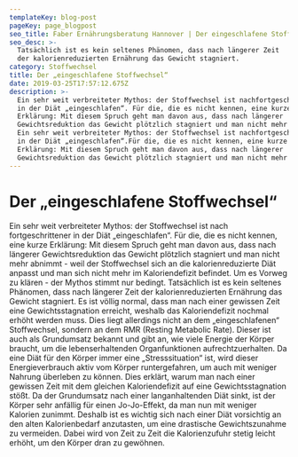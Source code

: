 ```yaml
---
templateKey: blog-post
pageKey: page_blogpost
seo_title: Faber Ernährungsberatung Hannover | Der eingeschlafene Stoffwechsel
seo_desc: >-
  Tatsächlich ist es kein seltenes Phänomen, dass nach längerer Zeit            
  der kalorienreduzierten Ernährung das Gewicht stagniert.
category: Stoffwechsel
title: Der „eingeschlafene Stoffwechsel“
date: 2019-03-25T17:57:12.675Z
description: >-
  Ein sehr weit verbreiteter Mythos: der Stoffwechsel ist nachfortgeschrittener
  in der Diät „eingeschlafen“. Für die, die es nicht kennen, eine kurze
  Erklärung: Mit diesem Spruch geht man davon aus, dass nach längerer
  Gewichtsreduktion das Gewicht plötzlich stagniert und man nicht mehr abnimmt.
  Ein sehr weit verbreiteter Mythos: der Stoffwechsel ist nachfortgeschrittener
  in der Diät „eingeschlafen“.Für die, die es nicht kennen, eine kurze
  Erklärung: Mit diesem Spruch geht man davon aus, dass nach längerer
  Gewichtsreduktion das Gewicht plötzlich stagniert und man nicht mehr abnimmt.
---
```


# Der „eingeschlafene Stoffwechsel“

Ein sehr weit verbreiteter Mythos: der Stoffwechsel ist nach
fortgeschrittener in der Diät „eingeschlafen“.
Für die, die es nicht kennen, eine kurze Erklärung: Mit diesem Spruch geht
man davon aus, dass nach längerer Gewichtsreduktion das Gewicht
plötzlich stagniert und man nicht mehr abnimmt - weil der Stoffwechsel sich
an die kalorienreduzierte Diät anpasst und man sich nicht mehr im
Kaloriendefizit befindet. Um es Vorweg zu klären - der Mythos stimmt nur
bedingt.
Tatsächlich ist es kein seltenes Phänomen, dass nach längerer Zeit der
kalorienreduzierten Ernährung das Gewicht stagniert. Es ist völlig normal,
dass man nach einer gewissen Zeit eine Gewichtsstagnation erreicht,
weshalb das Kaloriendefizit nochmal erhöht werden muss. Dies liegt
allerdings nicht an dem „eingeschlafenen“ Stoffwechsel, sondern an dem
RMR (Resting Metabolic Rate). Dieser ist auch als Grundumsatz bekannt und
gibt an, wie viele Energie der Körper braucht, um die lebenserhaltenden
Organfunktionen aufrechtzuerhalten. Da eine Diät für den Körper immer
eine „Stresssituation“ ist, wird dieser Energieverbrauch aktiv vom Körper
runtergefahren, um auch mit weniger Nahrung überleben zu können. Dies
erklärt, warum man nach einer gewissen Zeit mit dem gleichen
Kaloriendefizit auf eine Gewichtsstagnation stößt. Da der Grundumsatz
nach einer langanhaltenden Diät sinkt, ist der Körper sehr anfällig für einen
Jo-Jo-Effekt, da man nun mit weniger Kalorien zunimmt. Deshalb ist es
wichtig sich nach einer Diät vorsichtig an den alten Kalorienbedarf
anzutasten, um eine drastische Gewichtszunahme zu vermeiden. Dabei
wird von Zeit zu Zeit die Kalorienzufuhr stetig leicht erhöht, um den Körper
dran zu gewöhnen.
